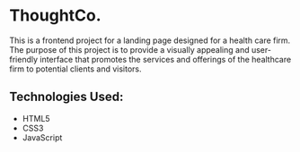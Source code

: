 # ThoughtCo.
This is a frontend project for a landing page designed for a health care firm. The purpose of this project is to provide a visually appealing and user-friendly interface that promotes the services and offerings of the healthcare firm to potential clients and visitors.

## Technologies Used:
- HTML5
- CSS3
- JavaScript